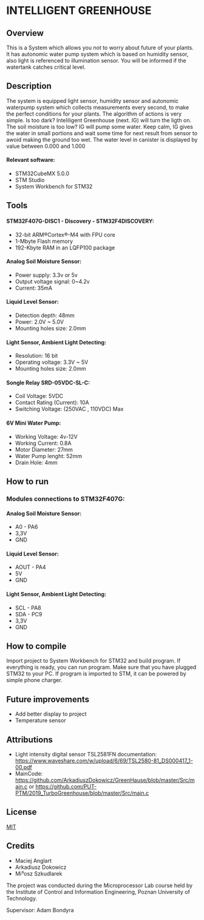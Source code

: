 # INTELLIGENT GREENHOUSE

## Overview

This is a System which allows you not to worry about future of your plants. It has autonomic water pump system which is based on humidity sensor, also light is referenced to illumination sensor. You will be informed if the watertank catches critical level.

## Description

The system is equipped light sensor, humidity sensor and autonomic waterpump system which collects measurements every second, to make the perfect conditions for your plants. The algorithm of actions is very simple. Is too dark? Inteliligent Greenhouse (next. IG) will turn the ligth on. The soil moisture is too low? IG will pump some water. Keep calm, IG gives the water in small portions and wait some time for next result from sensor to awoid making the ground too wet. The water level in canister is displayed by value between 0.000 and 1.000

#### Relevant software:

- STM32CubeMX 5.0.0
- STM Studio
- System Workbench for STM32


## Tools

#### STM32F407G-DISC1 - Discovery - STM32F4DISCOVERY:
- 32-bit ARM®Cortex®-M4 with FPU core
- 1-Mbyte Flash memory
- 192-Kbyte RAM in an LQFP100 package

#### Analog Soil Moisture Sensor:
- Power supply: 3.3v or 5v
- Output voltage signal: 0~4.2v
- Current: 35mA

#### Liquid Level Sensor:
- Detection depth: 48mm
- Power: 2.0V ~ 5.0V
- Mounting holes size: 2.0mm

#### Light Sensor, Ambient Light Detecting:
- Resolution: 16 bit
- Operating voltage: 3.3V ~ 5V
- Mounting holes size: 2.0mm

#### Songle Relay SRD-05VDC-SL-C:
- Coil Voltage: 5VDC
- Contact Rating (Current): 10A
- Switching Voltage: (250VAC , 110VDC) Max

#### 6V Mini Water Pump:
- Working Voltage: 4v-12V
- Working Current: 0.8A
- Motor Diameter: 27mm
- Water Pump lenght: 52mm
- Drain Hole: 4mm

## How to run

### Modules connections to STM32F407G:
#### Analog Soil Moisture Sensor:
- A0 - PA6
- 3,3V 
- GND

#### Liquid Level Sensor:
- AOUT - PA4
- 5V
- GND

#### Light Sensor, Ambient Light Detecting:
- SCL - PA8
- SDA - PC9
- 3,3V
- GND


## How to compile

Import project to System Workbench for STM32 and build program. If everything is ready, you can run program. Make sure that you have plugged STM32 to your PC. If program is imported to STM, it can be powered by simple phone charger.

## Future improvements

- Add better display to project
- Temperature sensor

## Attributions

- Light intensity digital sensor TSL2581FN documentation:  https://www.waveshare.com/w/upload/6/69/TSL2580-81_DS000417_1-00.pdf
- MainCode: https://github.com/ArkadiuszDokowicz/GreenHause/blob/master/Src/main.c
  or
  https://github.com/PUT-PTM/2019_TurboGreenhouse/blob/master/Src/main.c
## License

[MIT](https://choosealicense.com/licenses/mit/)



## Credits

- Maciej Anglart
- Arkadiusz Dokowicz
- Mi³osz Szkudlarek

The project was conducted during the Microprocessor Lab course held by the
Institute of Control and Information Engineering, Poznan University of Technology.

Supervisor: Adam Bondyra
